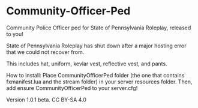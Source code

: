 # Community-Officer-Ped
Community Police Officer ped for State of Pennsylvania Roleplay, released to you!

State of Pennsylvania Roleplay has shut down after a major hosting error that we could not recover from.

This includes hat, uniform, kevlar vest, reflective vest, and pants.

How to install: Place CommunityOfficerPed folder (the one that contains fxmanifest.lua and the stream folder) in your server resources folder. Then, add ensure CommunityOfficerPed to your server.cfg!

Version 1.0.1 beta.
CC BY-SA 4.0 